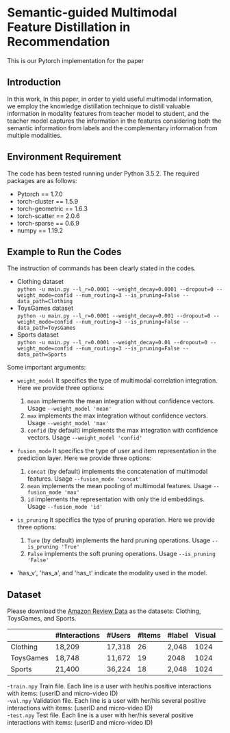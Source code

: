 # Semantic-guided Multimodal Feature Distillation in Recommendation
This is our Pytorch implementation for the paper

## Introduction
In this work,  In this paper, in order to yield useful multimodal information, we employ the knowledge distillation technique to distill valuable information in modality features from teacher model to student, and the teacher model captures the information in
the features considering both the semantic information from labels and the complementary information from multiple modalities.

## Environment Requirement
The code has been tested running under Python 3.5.2. The required packages are as follows:
- Pytorch == 1.7.0
- torch-cluster == 1.5.9
- torch-geometric == 1.6.3
- torch-scatter == 2.0.6
- torch-sparse == 0.6.9
- numpy == 1.19.2

## Example to Run the Codes
The instruction of commands has been clearly stated in the codes.
- Clothing dataset  
```python -u main.py --l_r=0.0001 --weight_decay=0.0001 --dropout=0 --weight_mode=confid --num_routing=3 --is_pruning=False --data_path=Clothing```
- ToysGames dataset  
`python -u main.py --l_r=0.0001 --weight_decay=0.001 --dropout=0 --weight_mode=confid --num_routing=3 --is_pruning=False --data_path=ToysGames`
- Sports dataset  
`python -u main.py --l_r=0.0001 --weight_decay=0.01 --dropout=0 --weight_mode=confid --num_routing=3 --is_pruning=False --data_path=Sports`  

Some important arguments:  

- `weight_model` 
  It specifics the type of multimodal correlation integration. Here we provide three options:  
  1. `mean` implements the mean integration without confidence vectors. Usage `--weight_model 'mean'`
  2. `max` implements the max integration without confidence vectors. Usage `--weight_model 'max'`
  3. `confid` (by default)  implements the max integration with confidence vectors. Usage `--weight_model 'confid'`
  
- `fusion_mode` 
  It specifics the type of user and item representation in the prediction layer. Here we provide three options:  
  1. `concat` (by default) implements the concatenation of multimodal features. Usage `--fusion_mode 'concat'`
  2. `mean` implements the mean pooling of multimodal features. Usage `--fusion_mode 'max'`
  3. `id` implements the representation with only the id embeddings. Usage `--fusion_mode 'id'`
  

- `is_pruning` 
  It specifics the type of pruning operation. Here we provide three options:  
  1. `Ture` (by default) implements the hard pruning operations. Usage `--is_pruning 'True'`
  2. `False` implements the soft pruning operations. Usage `--is_pruning 'False'`
  
- 'has_v', 'has_a', and 'has_t' indicate the modality used in the model.

## Dataset
Please download the  [Amazon Review Data](https://nijianmo.github.io/amazon/index.html) as the datasets: Clothing, ToysGames, and Sports.

||#Interactions|#Users|#Items|#label|Visual|Textual|
|:-|:-|:-|:-|:-|:-|:-|
|Clothing|18,209|17,318|26|2,048|1024|
|ToysGames|18,748|11,672|19|2048|1024|
|Sports|21,400|36,224|18|2,048|1024|

-`train.npy`
   Train file. Each line is a user with her/his positive interactions with items: (userID and micro-video ID)  
-`val.npy`
   Validation file. Each line is a user with her/his several positive interactions with items: (userID and micro-video ID)  
-`test.npy`
   Test file. Each line is a user with her/his several positive interactions with items: (userID and micro-video ID)  

